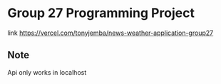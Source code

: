 
# Group 27 Programming Project

link https://vercel.com/tonyjemba/news-weather-application-group27

## Note
Api only works in localhost
